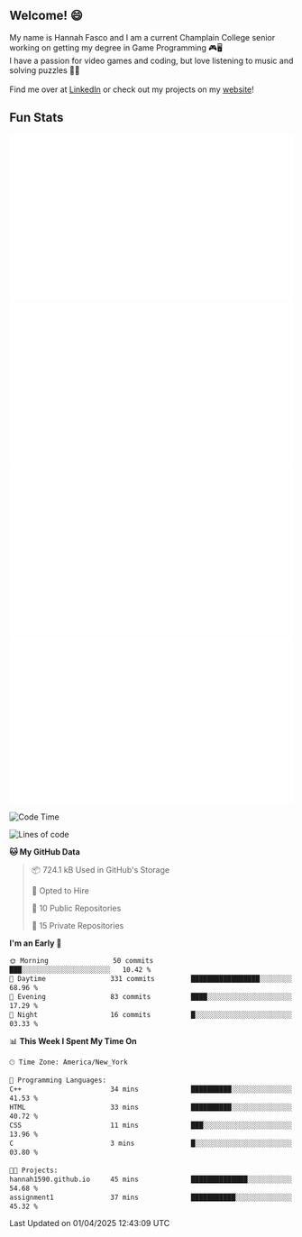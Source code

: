 ## Welcome! :smile:
My name is Hannah Fasco and I am a current Champlain College senior working on getting my degree in Game Programming :video_game::desktop_computer:\
I have a passion for video games and coding, but love listening to music and solving puzzles :musical_note::jigsaw:\
\
Find me over at [LinkedIn](https://www.linkedin.com/in/hannahfasco/) or check out my projects on my [website](https://hannah1590.github.io/)!

## Fun Stats
![](https://raw.githubusercontent.com/hannah1590/github-stats/master/generated/overview.svg#gh-dark-mode-only) ![](https://raw.githubusercontent.com/hannah1590/github-stats/master/generated/languages.svg#gh-dark-mode-only)
![](https://raw.githubusercontent.com/hannah1590/github-stats/master/generated/overview.svg#gh-light-mode-only) ![](https://raw.githubusercontent.com/hannah1590/github-stats/master/generated/languages.svg#gh-light-mode-only)


<!--START_SECTION:waka-->
![Code Time](http://img.shields.io/badge/Code%20Time-16%20hrs%207%20mins-blue)

![Lines of code](https://img.shields.io/badge/From%20Hello%20World%20I%27ve%20Written-1.7%20million%20lines%20of%20code-blue)

**🐱 My GitHub Data** 

> 📦 724.1 kB Used in GitHub's Storage 
 > 
> 💼 Opted to Hire
 > 
> 📜 10 Public Repositories 
 > 
> 🔑 15 Private Repositories 
 > 
**I'm an Early 🐤** 

```text
🌞 Morning                50 commits          ███░░░░░░░░░░░░░░░░░░░░░░   10.42 % 
🌆 Daytime                331 commits         █████████████████░░░░░░░░   68.96 % 
🌃 Evening                83 commits          ████░░░░░░░░░░░░░░░░░░░░░   17.29 % 
🌙 Night                  16 commits          █░░░░░░░░░░░░░░░░░░░░░░░░   03.33 % 
```


📊 **This Week I Spent My Time On** 

```text
🕑︎ Time Zone: America/New_York

💬 Programming Languages: 
C++                      34 mins             ██████████░░░░░░░░░░░░░░░   41.53 % 
HTML                     33 mins             ██████████░░░░░░░░░░░░░░░   40.72 % 
CSS                      11 mins             ███░░░░░░░░░░░░░░░░░░░░░░   13.96 % 
C                        3 mins              █░░░░░░░░░░░░░░░░░░░░░░░░   03.80 % 

🐱‍💻 Projects: 
hannah1590.github.io     45 mins             ██████████████░░░░░░░░░░░   54.68 % 
assignment1              37 mins             ███████████░░░░░░░░░░░░░░   45.32 % 
```


 Last Updated on 01/04/2025 12:43:09 UTC
<!--END_SECTION:waka-->

<!--
Remove periods when ready to generate waka time
<.!--START_SECTION:waka-simple--.>
<.!--END_SECTION:waka-simple--.>
-->

<!--
Here are some ideas to get you started:

- 🔭 I’m currently working on ...
- 🌱 I’m currently learning ...
- 👯 I’m looking to collaborate on ...
- 🤔 I’m looking for help with ...
- 💬 Ask me about ...
- 📫 How to reach me: ...
- 😄 Pronouns: ...
- ⚡ Fun fact: ...
-->
